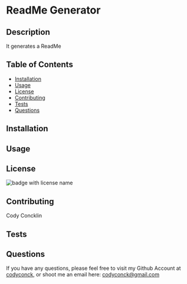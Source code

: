 # ReadMe Generator
  
  ## Description 
  It generates a ReadMe
  
  ## Table of Contents
  
  * [Installation](#installation)
  * [Usage](#usage)
  * [License](#license)
  * [Contributing](#contributing)
  * [Tests](#tests)
  * [Questions](#questions)
  
  ## Installation
  
  ## Usage 
    
  ## License
  <img src="https://img.shields.io/badge/License-Apache-green" alt="badge with license name"/>
  
  ## Contributing
  Cody Concklin
  
  ## Tests
  
  ## Questions
  If you have any questions, please feel free to visit my Github Account at [codyconck](https://github.com/codyconck), or shoot me an email here: codyconck@gmail.com
